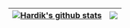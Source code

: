 
| <a href="https://github.com/anuraghazra/github-readme-stats"><img align="center" src="https://github-readme-stats.vercel.app/api?username=hardikroutray&show_icons=true&include_all_commits=true&theme=radical&hide_border=true" alt="Hardik's github stats" /></a> |<a href="https://github.com/anuraghazra/github-readme-stats"><img align="center" src="https://github-readme-stats.vercel.app/api/top-langs/?username=hardikroutray&exclude_repo=hardikroutray.github.io,personal-website&hide=JupyterNotebook&langs_count=4&layout=compact&theme=buefy&hide_border=true" /></a> |
| ------------- | ------------- |

<!--

**hardikroutray/hardikroutray** is a ✨ _special_ ✨ repository because its `README.md` (this file) appears on your GitHub profile.

Here are some ideas to get you started:

- 🔭 I’m currently working on ...
- 🌱 I’m currently learning ...
- 👯 I’m looking to collaborate on ...
- 🤔 I’m looking for help with ...
- 💬 Ask me about ...
- 📫 How to reach me: ...
- 😄 Pronouns: ...
- ⚡ Fun fact: ...
-->

